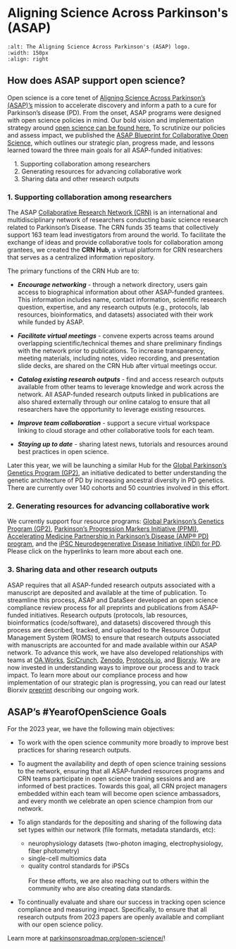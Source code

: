 # Aligning Science Across Parkinson's (ASAP)
```{image} /About/logos/ASAP-logo.jpeg
:alt: The Aligning Science Across Parkinson's (ASAP) logo.
:width: 150px
:align: right
```
## **How does ASAP support open science?**
Open science is a core tenet of [Aligning Science Across Parkinson’s (ASAP)’s](https://parkinsonsroadmap.org) mission to accelerate discovery and inform a path to a cure for Parkinson’s disease (PD). From the onset, ASAP programs were designed with open science policies in mind. Our bold vision and implementation strategy around [open science can be found here.](https://parkinsonsroadmap.org/open-access-policy/#) To scrutinize our policies and assess impact, we published the [ASAP Blueprint for Collaborative Open Science](https://doi.org/10.5281/zenodo.7391907), which outlines our strategic plan, progress made, and lessons learned toward the three main goals for all ASAP-funded initiatives:

&nbsp;&nbsp;&nbsp;&nbsp;1. Supporting collaboration among researchers <br>
&nbsp;&nbsp;&nbsp;&nbsp;2. Generating resources for advancing collaborative work <br>
&nbsp;&nbsp;&nbsp;&nbsp;3. Sharing data and other research outputs <br>

### **1. Supporting collaboration among researchers**
The ASAP [Collaborative Research Network (CRN)](https://parkinsonsroadmap.org/research-network/#) is an international and multidisciplinary network of researchers conducting basic science research related to Parkinson’s Disease. The CRN funds 35 teams that collectively support 163 team lead investigators from around the world. To facilitate the exchange of ideas and provide collaborative tools for collaboration among grantees, we created the **CRN Hub**, a virtual platform for CRN researchers that serves as a centralized information repository. 

The primary functions of the CRN Hub are to:

  - ***Encourage networking*** - through a network directory, users gain access to biographical information about other ASAP-funded grantees. This information includes name, contact information, scientific research question, expertise, and any research outputs (e.g., protocols, lab resources, bioinformatics, and datasets) associated with their work while funded by ASAP. <br>

  - ***Facilitate virtual meetings*** - convene experts across teams around overlapping scientific/technical themes and share preliminary findings with the network prior to publications. To increase transparency, meeting materials, including notes, video recording, and presentation slide decks, are shared on the CRN Hub after virtual meetings occur.<br>

  - ***Catalog existing research outputs*** - find and access research outputs available from other teams to leverage knowledge and work across the network. All ASAP-funded research outputs linked in publications are also shared externally through our online catalog to ensure that all researchers have the opportunity to leverage existing resources.<br>

  - ***Improve team collaboration*** - support a secure virtual workspace linking to cloud storage and other collaborative tools for each team.<br>

  - ***Staying up to date*** - sharing latest news, tutorials and resources around best practices in open science.<br>

Later this year, we will be launching a similar Hub for the [Global Parkinson’s Genetics Program (GP2)](http://www.GP2.org), an initiative dedicated to better understanding the genetic architecture of PD by increasing ancestral diversity in PD genetics. There are currently over 140 cohorts and 50 countries involved in this effort.  

### **2. Generating resources for advancing collaborative work**<br>
We currently support four resource programs: [Global Parkinson’s Genetics Program (GP2)](http://www.GP2.org), [Parkinson’s Progression Markers Initiative (PPMI)](http://www.parkinsonsroadmap.org/ppmi), [Accelerating Medicine Partnership in Parkinson’s Disease (AMP® PD) program](https://amp-pd.org), and the [iPSC Neurodegenerative Disease Initiative (iNDI) for PD](http://www.parkinsonsroadmap.org/indi-pd). Please click on the hyperlinks to learn more about each one. 

### **3. Sharing data and other research outputs**<br>
ASAP requires that all ASAP-funded research outputs associated with a manuscript are deposited and available at the time of publication. To streamline this process, ASAP and DataSeer developed an open science compliance review process for all preprints and publications from ASAP-funded initiatives. Research outputs (protocols, lab resources, bioinformatics (code/software), and datasets) discovered through this process are described, tracked, and uploaded to the Resource Output Management System (ROMS) to ensure that research outputs associated with manuscripts are accounted for and made available within our ASAP network. To advance this work, we have also developed relationships with teams at [OA.Works](https://oa.report/), [SciCrunch](https://scicrunch.org/), [Zenodo](https://zenodo.org/communities/asaphub/), [Protocols.io](https://www.protocols.io/), and [Biorxiv](https://connect.biorxiv.org/relate/content/195). We are now invested in understanding ways to improve our process and to track impact. To learn more about our compliance process and how implementation of our strategic plan is progressing, you can read our latest Biorxiv [preprint](https://doi.org/10.1101/2023.02.27.530238) describing our ongoing work. 


## **ASAP’s #YearofOpenScience Goals**

For the 2023 year, we have the following main objectives: 

  - To work with the open science community more broadly to improve best practices for sharing research outputs.

  - To augment the availability and depth of open science training sessions to the network, ensuring that all ASAP-funded resources programs and CRN teams participate in open science training sessions and are informed of best practices. Towards this goal, all CRN project managers embedded within each team       will become open science ambassadors, and every month we celebrate an open science champion from our network.

  - To align standards for the depositing and sharing of the following data set types within our network (file formats, metadata standards, etc):
    - neurophysiology datasets (two-photon imaging, electrophysiology, fiber photometry)
    - single-cell multiomics data
    - quality control standards for iPSCs<br><br>
    For these efforts, we are also reaching out to others within the community who are also creating data standards. 

  - To continually evaluate and share our success in tracking open science compliance and measuring impact. Specifically, to ensure that all research outputs    from 2023 papers are openly available and compliant with our open science policy.


Learn more at [parkinsonsroadmap.org/open-science/](https://parkinsonsroadmap.org/open-science/)!
